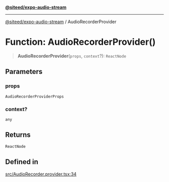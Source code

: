 [**@siteed/expo-audio-stream**](../README.md)

***

[@siteed/expo-audio-stream](../README.md) / AudioRecorderProvider

# Function: AudioRecorderProvider()

> **AudioRecorderProvider**(`props`, `context`?): `ReactNode`

## Parameters

### props

`AudioRecorderProviderProps`

### context?

`any`

## Returns

`ReactNode`

## Defined in

[src/AudioRecorder.provider.tsx:34](https://github.com/deeeed/expo-audio-stream/blob/28be564864425ab95a6773e2bc19f856eb418d1c/packages/expo-audio-stream/src/AudioRecorder.provider.tsx#L34)
